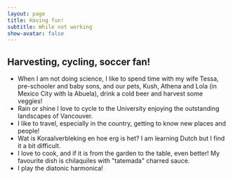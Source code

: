 ```yaml
---
layout: page
title: Having fun!
subtitle: While not working
show-avatar: false
---
```

## Harvesting, cycling, soccer fan!

- When I am not doing science, I like to spend time with my wife Tessa, pre-schooler and baby sons, and our pets, Kush, Athena and Lola (in Mexico City with la Abuela), drink a cold beer and harvest some veggies!
- Rain or shine I love to cycle to the University enjoying the outstanding landscapes of Vancouver.  
- I like to travel, especially in the country, getting to know new places and people!
- Wat is Koraalverbleking en hoe erg is het? I am learning Dutch but I find it a bit difficult.
- I love to cook, and if it is from the garden to the table, even better! My favourite dish is chilaquiles with "tatemada" charred sauce.
- I play the diatonic harmonica! 




